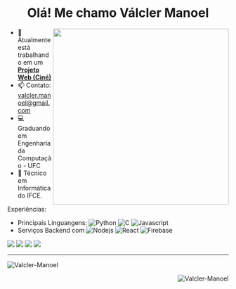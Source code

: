 <h1 align="center">Olá! Me chamo Válcler Manoel</h1>
<img src="https://raw.githubusercontent.com/MicaelliMedeiros/micaellimedeiros/master/image/computer-illustration.png" min-width="400px" max-width="400px" width="400px" align="right">

- 🔭 Atualmente está trabalhando em um **[Projeto Web (Ciné)](https://github.com/Sapucai-Socket/New-Website-Movie)**
- 📫 Contato: valcler.manoel@gmail.com
- 💻 Graduando em Engenharia da Computação - UFC
- 🌱 Técnico em Informática do IFCE.

<p align="left">
Experiências:
  
* Principais Linguangens: ![Python](https://img.shields.io/badge/-Python-2E333D?style=flat&logo=python) ![C](https://img.shields.io/badge/-C-2E333D?style=flat&logo=C) ![Javascript](https://img.shields.io/badge/-Javascript-2E333D?style=flat&logo=Javascript) 
* Serviços Backend com ![Nodejs](https://img.shields.io/badge/-Node.js-2E333D?style=flat&logo=node.js) ![React](https://img.shields.io/badge/-React-2E333D?style=flat&logo=react) ![Firebase](https://img.shields.io/badge/-Firebase-2E333D?style=flat&logo=Firebase)
</p>

<div> 
  <a href="https://www.linkedin.com/in/valcler-manoel/" target="_blank"><img src="https://img.shields.io/badge/-LinkedIn-%230077B5?style=for-the-badge&logo=linkedin&logoColor=white" target="_blank"></a> 
  <a href="https://www.instagram.com/valcler.manoel/" target="_blank"><img src="https://img.shields.io/badge/-Instagram-%23E4405F?style=for-the-badge&logo=instagram&logoColor=white" target="_blank"></a>
  <a href="https://replit.com/@ValclerManoel/" target="_blank"><img src="https://img.shields.io/badge/-Replit-%23FFA550?style=for-the-badge&logo=replit&logoColor=white" target="_blank"></a>
  <a href = "mailto:valcler.manoel@gmail.com"><img src="https://img.shields.io/badge/-Gmail-%23333?style=for-the-badge&logo=gmail&logoColor=white" target="_blank"></a>
</div>

<hr>
<p>&nbsp;<img align="left" src="https://github-readme-stats.vercel.app/api?username=Valcler-Manoel&theme=transparent&show_icons=true&locale=en" alt="Valcler-Manoel" /></p>
<p><img align="right" src="https://github-readme-stats.vercel.app/api/top-langs?username=Valcler-Manoel&theme=transparent&show_icons=true&border_radius=20&locale=en&layout=compact" alt="Valcler-Manoel" /></p>



